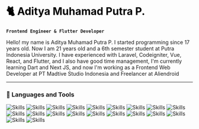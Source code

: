 <h1 style="color: black; text-underline: none;">🐈 Aditya Muhamad Putra P.</h1>
 
**`Frontend Engineer & Flutter Developer`**  

Hello! my name is Aditya Muhamad Putra P. I started programming since 17 years old. Now I am 21 years old and a 6th semester student at Putra Indonesia University. 
 I have experienced with Laravel, Codeigniter, Vue, React, and Flutter, and I also have good time management, I'm currently learning Dart and Next JS, and now I'm working as a Frontend Web Developer at PT Madtive Studio Indonesia and Freelancer at Aliendroid
  
---

### 🧰 Languages and Tools
<p>
  <img src="https://img.shields.io/badge/jquery-0769AD.svg?style=for-the-badge&logo=jquery&logoColor=white" alt="Skills">
  <img src="https://img.shields.io/badge/bootstrap-7952B3.svg?style=for-the-badge&logo=bootstrap&logoColor=white" alt="Skills">
  <img src="https://img.shields.io/badge/tailwindcss-06B6D4.svg?style=for-the-badge&logo=tailwindcss&logoColor=white" alt="Skills">
  <img src="https://img.shields.io/badge/shadcn-09090B.svg?style=for-the-badge&logo=tailwindcss&logoColor=white" alt="Skills">
  <img src="https://img.shields.io/badge/sass-CC6699.svg?style=for-the-badge&logo=sass&logoColor=white" alt="Skills">
  <img src="https://img.shields.io/badge/react-61DAFB.svg?style=for-the-badge&logo=react&logoColor=white" alt="Skills">
  <img src="https://img.shields.io/badge/next-000000.svg?style=for-the-badge&logo=nextdotjs&logoColor=white" alt="Skills">
  <img src="https://img.shields.io/badge/vue-4FC08D.svg?style=for-the-badge&logo=vuedotjs&logoColor=white" alt="Skills">
  <img src="https://img.shields.io/badge/vuex-4FC08D.svg?style=for-the-badge&logo=vuex&logoColor=white" alt="Skills">
  <img src="https://img.shields.io/badge/pinia-FFD85A.svg?style=for-the-badge&logo=pinia&logoColor=white" alt="Skills">
  <img src="https://img.shields.io/badge/nuxt-00DC82.svg?style=for-the-badge&logo=nuxtdotjs&logoColor=white" alt="Skills">
  <img src="https://img.shields.io/badge/vuetify-1867C0.svg?style=for-the-badge&logo=vuetify&logoColor=white" alt="Skills">
  <img src="https://img.shields.io/badge/laravel-FF2D20.svg?style=for-the-badge&logo=laravel&logoColor=white" alt="Skills">
  <img src="https://img.shields.io/badge/redis-DC382D.svg?style=for-the-badge&logo=redis&logoColor=white" alt="Skills">
  <img src="https://img.shields.io/badge/codeigniter-EF4223.svg?style=for-the-badge&logo=codeigniter&logoColor=white" alt="Skills">
  <img src="https://img.shields.io/badge/visualbasic-512BD4.svg?style=for-the-badge&logo=visualbasic&logoColor=white" alt="Skills">
  <img src="https://img.shields.io/badge/.net-512BD4.svg?style=for-the-badge&logo=dotnet&logoColor=white" alt="Skills">
  <img src="https://img.shields.io/badge/firebase-FFCA28.svg?style=for-the-badge&logo=firebase&logoColor=white" alt="Skills">
  <img src="https://img.shields.io/badge/flutter-02569B.svg?style=for-the-badge&logo=flutter&logoColor=white" alt="Skills">
  <img src="https://img.shields.io/badge/figma-F24E1E.svg?style=for-the-badge&logo=figma&logoColor=white" alt="Skills">
</p>

